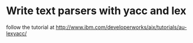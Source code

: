 # Write text parsers with yacc and lex

follow the tutorial at http://www.ibm.com/developerworks/aix/tutorials/au-lexyacc/
